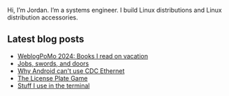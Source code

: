 Hi, I’m Jordan. I’m a systems engineer. I build Linux distributions and Linux distribution accessories.

## Latest blog posts

<!-- BLOG-POST-LIST:START -->
- [WeblogPoMo 2024: Books I read on vacation](https://jordemort.dev/blog/weblogpomo-2024-01/)
- [Jobs, swords, and doors](https://jordemort.dev/blog/jobs-swords-and-doors/)
- [Why Android can&#39;t use CDC Ethernet](https://jordemort.dev/blog/why-android-cant-use-cdc-ethernet/)
- [The License Plate Game](https://jordemort.dev/blog/the-license-plate-game/)
- [Stuff I use in the terminal](https://jordemort.dev/blog/stuff-i-use-in-the-terminal/)
<!-- BLOG-POST-LIST:END -->
